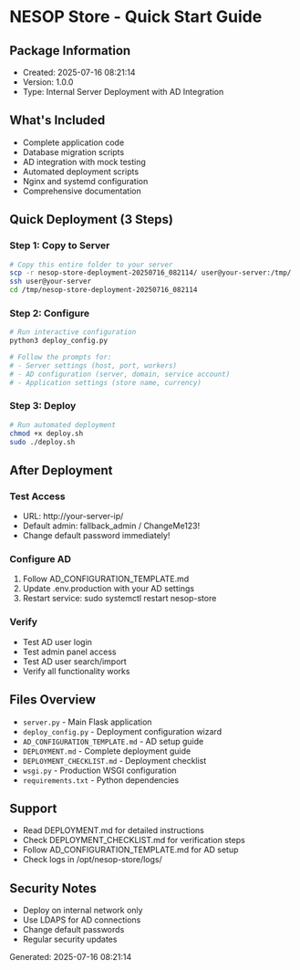 # NESOP Store - Quick Start Guide

## Package Information
- Created: 2025-07-16 08:21:14
- Version: 1.0.0
- Type: Internal Server Deployment with AD Integration

## What's Included
- Complete application code
- Database migration scripts
- AD integration with mock testing
- Automated deployment scripts
- Nginx and systemd configuration
- Comprehensive documentation

## Quick Deployment (3 Steps)

### Step 1: Copy to Server
```bash
# Copy this entire folder to your server
scp -r nesop-store-deployment-20250716_082114/ user@your-server:/tmp/
ssh user@your-server
cd /tmp/nesop-store-deployment-20250716_082114
```

### Step 2: Configure
```bash
# Run interactive configuration
python3 deploy_config.py

# Follow the prompts for:
# - Server settings (host, port, workers)
# - AD configuration (server, domain, service account)
# - Application settings (store name, currency)
```

### Step 3: Deploy
```bash
# Run automated deployment
chmod +x deploy.sh
sudo ./deploy.sh
```

## After Deployment

### Test Access
- URL: http://your-server-ip/
- Default admin: fallback_admin / ChangeMe123!
- Change default password immediately!

### Configure AD
1. Follow AD_CONFIGURATION_TEMPLATE.md
2. Update .env.production with your AD settings
3. Restart service: sudo systemctl restart nesop-store

### Verify
- Test AD user login
- Test admin panel access
- Test AD user search/import
- Verify all functionality works

## Files Overview
- `server.py` - Main Flask application
- `deploy_config.py` - Deployment configuration wizard
- `AD_CONFIGURATION_TEMPLATE.md` - AD setup guide
- `DEPLOYMENT.md` - Complete deployment guide
- `DEPLOYMENT_CHECKLIST.md` - Deployment checklist
- `wsgi.py` - Production WSGI configuration
- `requirements.txt` - Python dependencies

## Support
- Read DEPLOYMENT.md for detailed instructions
- Check DEPLOYMENT_CHECKLIST.md for verification steps
- Follow AD_CONFIGURATION_TEMPLATE.md for AD setup
- Check logs in /opt/nesop-store/logs/

## Security Notes
- Deploy on internal network only
- Use LDAPS for AD connections
- Change default passwords
- Regular security updates

Generated: 2025-07-16 08:21:14

